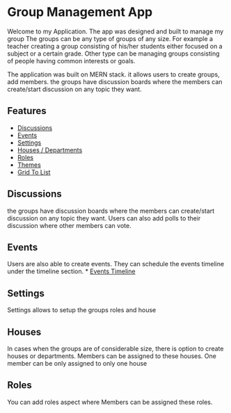 # Group Management App
Welcome to my Application. The app was designed and built to manage my group
The groups can be any type of groups of any size. For example a teacher creating a group consisting of his/her students either focused on a subject or a certain grade. Other type can be managing groups consisting of people having common interests or goals. 

The application was built on MERN stack. it allows users to create groups, add members. the groups have discussion boards where the members can create/start discussion on any topic they want.

## Features

<!-- * [Dashboard](#Dashboard) -->
* [Discussions](#Discussions)
* [Events](#Events)
* [Settings](#Settings)
* [Houses / Departments](#Houses)
* [Roles](#Roles)
* [Themes](#Themes)
* [Grid To List](#GridToList)
<!-- ## Dashboard
Dashboard contains a summary of the group, such as the members, houses/department.  it also showcases the upcoming birthdays of the members in the current month.  -->

## Discussions
the groups have discussion boards where the members can create/start discussion on any topic they want. Users can also add polls to their discussion where other members can vote. 

## Events
Users are also able to create events. They can schedule the events timeline under the timeline section. 
    * [Events Timeline](#Events-Timeline)

## Settings
Settings allows to setup the groups roles and house

## Houses
In cases when the groups are of considerable size, there is option to create houses or departments.  Members can be assigned to these houses. One member can be only assigned to only one house

## Roles
You can add roles aspect where Members can be assigned these roles. 

